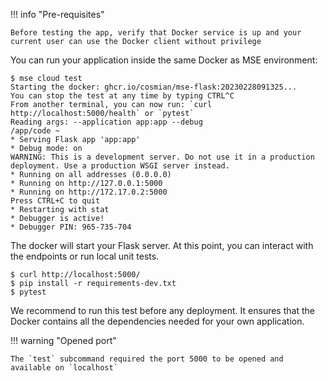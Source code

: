 !!! info "Pre-requisites"

    Before testing the app, verify that Docker service is up and your current user can use the Docker client without privilege


You can run your application inside the same Docker as MSE environment:

```{.console}
$ mse cloud test 
Starting the docker: ghcr.io/cosmian/mse-flask:20230228091325...
You can stop the test at any time by typing CTRL^C
From another terminal, you can now run: `curl http://localhost:5000/health` or `pytest`
Reading args: --application app:app --debug
/app/code ~
* Serving Flask app 'app:app'
* Debug mode: on
WARNING: This is a development server. Do not use it in a production deployment. Use a production WSGI server instead.
* Running on all addresses (0.0.0.0)
* Running on http://127.0.0.1:5000
* Running on http://172.17.0.2:5000
Press CTRL+C to quit
* Restarting with stat
* Debugger is active!
* Debugger PIN: 965-735-704
```

The docker will start your Flask server. At this point, you can interact with the endpoints or run local unit tests.

```{.console}
$ curl http://localhost:5000/
$ pip install -r requirements-dev.txt
$ pytest
```

We recommend to run this test before any deployment.
It ensures that the Docker contains all the dependencies needed for your own application.


!!! warning "Opened port"

    The `test` subcommand required the port 5000 to be opened and available on `localhost`

